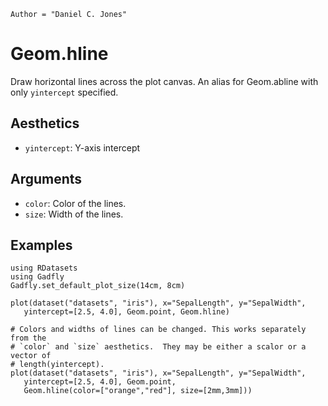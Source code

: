 ```@meta
Author = "Daniel C. Jones"
```

# Geom.hline

Draw horizontal lines across the plot canvas.  An alias for Geom.abline with only `yintercept` specified.

## Aesthetics

  * `yintercept`: Y-axis intercept

## Arguments

  * `color`: Color of the lines.
  * `size`: Width of the lines.

## Examples

```@setup 1
using RDatasets
using Gadfly
Gadfly.set_default_plot_size(14cm, 8cm)
```

```@example 1
plot(dataset("datasets", "iris"), x="SepalLength", y="SepalWidth",
   yintercept=[2.5, 4.0], Geom.point, Geom.hline)
```

```@example 1
# Colors and widths of lines can be changed. This works separately from the
# `color` and `size` aesthetics.  They may be either a scalor or a vector of
# length(yintercept).
plot(dataset("datasets", "iris"), x="SepalLength", y="SepalWidth",
   yintercept=[2.5, 4.0], Geom.point,
   Geom.hline(color=["orange","red"], size=[2mm,3mm]))
```
